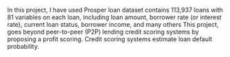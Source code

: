 In this project, I have used Prosper loan dataset contains 113,937 loans with 81 variables on each loan, including loan amount, borrower rate (or interest rate), current loan status, borrower income, and many others
This project, goes beyond peer-to-peer (P2P) lending credit scoring systems by proposing a profit scoring. Credit scoring systems estimate loan default probability.
